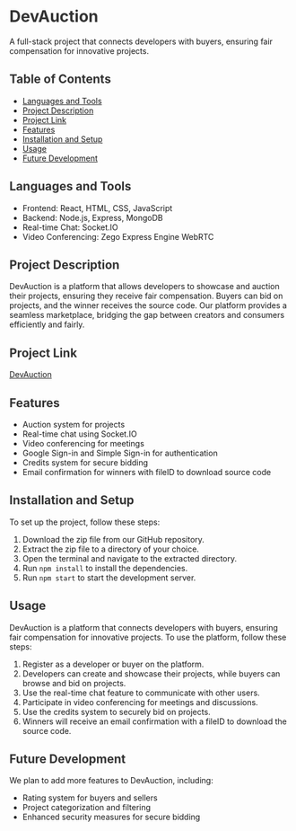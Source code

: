 <!DOCTYPE html>
<html>
<body>
  <h1 style="color: #333;">DevAuction</h1>
  <p>A full-stack project that connects developers with buyers, ensuring fair compensation for innovative projects.</p>

  <h2 style="color: #333;">Table of Contents</h2>
  <ul>
    <li><a href="#languages-and-tools">Languages and Tools</a></li>
    <li><a href="#project-description">Project Description</a></li>
    <li><a href="#deployment-link">Project Link</a></li>
    <li><a href="#features">Features</a></li>
    <li><a href="#installation-and-setup">Installation and Setup</a></li>
    <li><a href="#usage">Usage</a></li>
    <li><a href="#future-development">Future Development</a></li>
  </ul>

  <h2 id="languages-and-tools" style="color: #333;">Languages and Tools</h2>
  <ul>
    <li>Frontend: React, HTML, CSS, JavaScript</li>
    <li>Backend: Node.js, Express, MongoDB</li>
    <li>Real-time Chat: Socket.IO</li>
    <li>Video Conferencing: Zego Express Engine WebRTC</li>
  </ul>

  <h2 id="project-description" style="color: #333;">Project Description</h2>
  <p>DevAuction is a platform that allows developers to showcase and auction their projects, ensuring they receive fair compensation. Buyers can bid on projects, and the winner receives the source code. Our platform provides a seamless marketplace, bridging the gap between creators and consumers efficiently and fairly.</p>

  <h2 id="deployment-link" style="color: #333;">Project Link</h2>
  <p><a href="https://dev-auction.vercel.app">DevAuction</a></p>

  <h2 id="features" style="color: #333;">Features</h2>
  <ul>
    <li>Auction system for projects</li>
    <li>Real-time chat using Socket.IO</li>
    <li>Video conferencing for meetings</li>
    <li>Google Sign-in and Simple Sign-in for authentication</li>
    <li>Credits system for secure bidding</li>
    <li>Email confirmation for winners with fileID to download source code</li>
  </ul>

  <h2 id="installation-and-setup" style="color: #333;">Installation and Setup</h2>
  <p>To set up the project, follow these steps:</p>
  <ol>
    <li>Download the zip file from our GitHub repository.</li>
    <li>Extract the zip file to a directory of your choice.</li>
    <li>Open the terminal and navigate to the extracted directory.</li>
    <li>Run <code>npm install</code> to install the dependencies.</li>
    <li>Run <code>npm start</code> to start the development server.</li>
  </ol>

  <h2 id="usage" style="color: #333;">Usage</h2>
  <p>DevAuction is a platform that connects developers with buyers, ensuring fair compensation for innovative projects. To use the platform, follow these steps:</p>
  <ol>
    <li>Register as a developer or buyer on the platform.</li>
    <li>Developers can create and showcase their projects, while buyers can browse and bid on projects.</li>
    <li>Use the real-time chat feature to communicate with other users.</li>
    <li>Participate in video conferencing for meetings and discussions.</li>
    <li>Use the credits system to securely bid on projects.</li>
    <li>Winners will receive an email confirmation with a fileID to download the source code.</li>
  </ol>

  
  <h2 id="future-development" style="color: #333;">Future Development</h2>
  <p>We plan to add more features to DevAuction, including:</p>
  <ul>
    <li>Rating system for buyers and sellers</li>
    <li>Project categorization and filtering</li>
    <li>Enhanced security measures for secure bidding</li>
  </ul>
</body>
</html>
